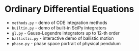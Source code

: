 # Ordinary Differential Equations

- `methods.py` - demo of ODE integration methods
- `builtin.py` - demo of built-in SciPy integrators
- `gl.py` - Gauss-Legendre integrators up to 12-th order
- `ballistic.py` - interactive demo of ballistic motion
- `phase.py` - phase space portrait of physical pendulum
